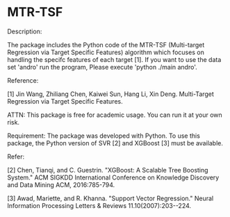 # MTR-TSF
Description: 

The package includes the Python code of the MTR-TSF (Multi-target Regression via Target Specific Features) algorithm which focuses on handling the specifc features of each target  [1]. If you want to use the data set 'andro' run the program, Please execute 'python ./main andro'.

Reference: 

[1] Jin Wang, Zhiliang Chen, Kaiwei Sun, Hang Li, Xin Deng. Multi-Target Regression via Target Specific Features.

ATTN: This package is free for academic usage. You can run it at your own risk.

Requirement: The package was developed with Python. To use this package, the Python version of SVR [2] and XGBoost [3] must be available. 

Refer:

[2] Chen, Tianqi, and C. Guestrin. "XGBoost: A Scalable Tree Boosting System." ACM SIGKDD International Conference on Knowledge Discovery and Data Mining ACM, 2016:785-794.

[3] Awad, Mariette, and R. Khanna. "Support Vector Regression." Neural Information Processing Letters & Reviews 11.10(2007):203--224.
